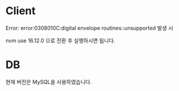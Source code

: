 # Client

Error: error:0308010C:digital envelope routines::unsupported 발생 시

nvm use 16.12.0 으로 전환 후 실행하시면 됩니다.

# DB

현재 버전은 MySQL을 사용하였습니다.
